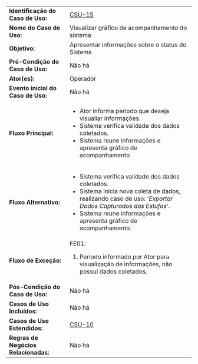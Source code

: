|   	|	    |
|---	|---	|
|**Identificação do Caso de Uso:**|[CSU-15](https://github.com/avandrevitor/hidroino/blob/master/project/artifacts/table_use_of_cases.md)|
|**Nome do Caso de Uso:**|Visualizar gráfico de acompanhamento do sistema|
|**Objetivo:**|Apresentar informações sobre o status do Sistema|
|**Pré-Condição do Caso de Uso:**|Não há|
|**Ator(es):**|Operador|
|**Evento inicial do Caso de Uso:**|Não há|
|**Fluxo Principal:**|<ul><li>Ator informa periodo que deseja visualiar informações.</li><li>Sistema verifica validade dos dados coletados.</li><li>Sistema reune informações e apresenta gráfico de acompanhamento</li></ul>| 
|**Fluxo Alternativo:**|<ul><li>Sistema verifica validade dos dados coletados.</li><li>Sistema inicia nova coleta de dados, realizando caso de uso: '*Exportar Dados Capturados das Estufas*'.</li><li>Sistema reune informações e apresenta gráfico de acompanhamento.</li></ul>|
|**Fluxo de Exceção:**|FE01:<ol><li>Periodo informado por Ator para visualização de informações, não possui dados coletados.</li></ol>|
|**Pós-Condição do Caso de Uso:**|Não há|
|**Casos de Uso Incluídos:**|Não há|
|**Casos de Uso Estendidos:**|[CSU-10](https://github.com/avandrevitor/hidroino/blob/master/project/artifacts/csu-10.md)|
|**Regras de Negócios Relacionadas:**|Não há|
